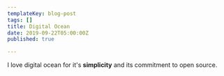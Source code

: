 ```yaml
---
templateKey: blog-post
tags: []
title: Digital Ocean
date: 2019-09-22T05:00:00Z
published: true

---
```


I love digital ocean for it's **simplicity** and its commitment to open source.
